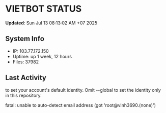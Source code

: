 # VIETBOT STATUS
**Updated**: Sun Jul 13 08:13:02 AM +07 2025

## System Info
- IP: 103.77.172.150
- Uptime: up 1 week, 12 hours
- Files: 37982

## Last Activity

to set your account's default identity.
Omit --global to set the identity only in this repository.

fatal: unable to auto-detect email address (got 'root@vinh3690.(none)')
